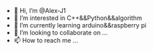 - 👋 Hi, I’m @Alex-J1
- 👀 I’m interested in C++&&Python&&algorithm
- 🌱 I’m currently learning arduino&&raspberry pi
- 💞️ I’m looking to collaborate on ...
- 📫 How to reach me ...

<!---
Alex-J1/Alex-J1 is a ✨ special ✨ repository because its `README.md` (this file) appears on your GitHub profile.
You can click the Preview link to take a look at your changes.
--->
